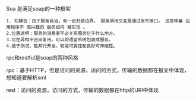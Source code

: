 Soa 是满足soap的一种框架

```
1. 松耦合：由于服务自治，有一定封装边界， 服务调用交互是通过发布接口。 这意味着 应用程序不 感兴趣的 服务如何 被实现 。 
2.位置透明：服务的消费者不必关系服务位于什么地方。 
3.可在异构平台间复用。可以将遗留系统包装成服务。 
4.便于测试，能并行开发，较高可靠性和良好可伸缩性。
```

rpc和restful是soap的两种风格

rpc：基于HTTP，但是访问的资源，访问的方式，传输的数据都在报文中体现，想知道要解析xml

rest：访问的资源，访问的方式，传输的数据都在http的URI中体现
